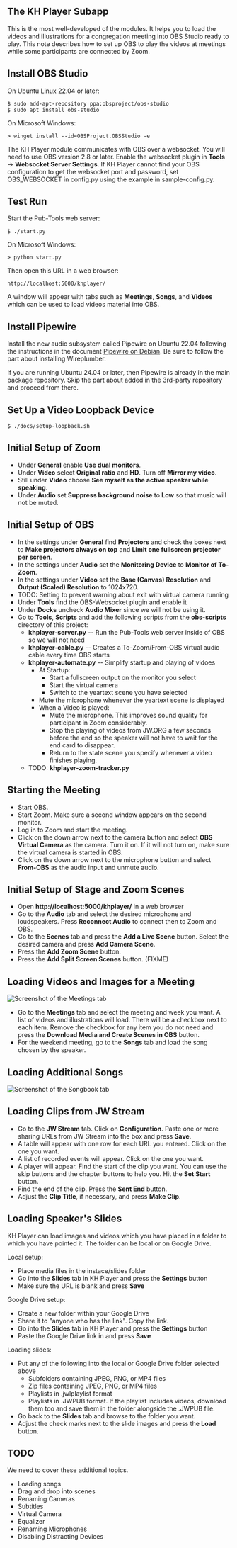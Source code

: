 ## The KH Player Subapp

This is the most well-developed of the modules. It helps you to load the videos
and illustrations for a congregation meeting into OBS Studio ready to play.
This note describes how to set up OBS to play the videos at meetings while
some participants are connected by Zoom.

## Install OBS Studio

On Ubuntu Linux 22.04 or later:

    $ sudo add-apt-repository ppa:obsproject/obs-studio
    $ sudo apt install obs-studio

On Microsoft Windows:

    > winget install --id=OBSProject.OBSStudio -e

The KH Player module communicates with OBS over a websocket. You will need to use
OBS version 2.8 or later. Enable the websocket plugin in **Tools** →
**Websocket Server Settings**. If KH Player cannot find your OBS configuration
to get the websocket port and password, set OBS\_WEBSOCKET in config.py
using the example in sample-config.py.

## Test Run

Start the Pub-Tools web server:

    $ ./start.py

On Microsoft Windows:

    > python start.py

Then open this URL in a web browser:

    http://localhost:5000/khplayer/

A window will appear with tabs such as **Meetings**, **Songs**,
and **Videos** which can be used to load videos material into OBS.

## Install Pipewire

Install the new audio subsystem called Pipewire on Ubuntu 22.04 following the instructions
in the document [Pipewire on Debian](https://pipewire-debian.github.io/pipewire-debian/).
Be sure to follow the part about installing Wireplumber.

If you are running Ubuntu 24.04 or later, then Pipewire is already in the main package
repository. Skip the part about added in the 3rd-party repository and proceed from there.

## Set Up a Video Loopback Device

    $ ./docs/setup-loopback.sh

## Initial Setup of Zoom

* Under **General** enable **Use dual monitors**.
* Under **Video** select **Original ratio** and **HD**. Turn off **Mirror my video**.
* Still under **Video** choose **See myself as the active speaker while speaking**.
* Under **Audio** set **Suppress background noise** to **Low** so that music will not be muted.

## Initial Setup of OBS

* In the settings under **General** find **Projectors** and check the boxes next to
  **Make projectors always on top** and **Limit one fullscreen projector per screen**.
* In the settings under **Audio** set the **Monitoring Device** to **Monitor of To-Zoom**.
* In the settings under **Video** set the **Base (Canvas) Resolution** and **Output (Scaled) Resolution** to 1024x720.
* TODO: Setting to prevent warning about exit with virtual camera running
* Under **Tools** find the OBS-Websocket plugin and enable it
* Under **Docks** uncheck **Audio Mixer** since we will not be using it.
* Go to **Tools**, **Scripts** and add the following scripts from the **obs-scripts**
directory of this project:
  * **khplayer-server.py** -- Run the Pub-Tools web server inside of OBS so we will not need
  * **khplayer-cable.py** -- Creates a To-Zoom/From-OBS virtual audio cable every time OBS starts
  * **khplayer-automate.py** -- Simplify startup and playing of vidoes
    * At Startup:
      * Start a fullscreen output on the monitor you select
      * Start the virtual camera
      * Switch to the yeartext scene you have selected
    * Mute the microphone whenever the yeartext scene is displayed
    * When a Video is played:
      * Mute the microphone. This improves sound quality for participant in Zoom considerably.
      * Stop the playing of videos from JW.ORG a few seconds before the end so the speaker will not have to wait for the end card to disappear.
      * Return to the state scene you specify whenever a video finishes playing.
  * TODO: **khplayer-zoom-tracker.py**

## Starting the Meeting

* Start OBS.
* Start Zoom. Make sure a second window appears on the second monitor.
* Log in to Zoom and start the meeting.
* Click on the down arrow next to the camera button and select **OBS Virtual Camera**
  as the camera. Turn it on. If it will not turn on, make sure the virtual camera is started in OBS.
* Click on the down arrow next to the microphone button and select **From-OBS**
  as the audio input and unmute audio.

## Initial Setup of Stage and Zoom Scenes

* Open **http://localhost:5000/khplayer/** in a web browser
* Go to the **Audio** tab and select the desired
microphone and loudspeakers. Press **Reconnect Audio** to connect then to Zoom and OBS.
* Go to the **Scenes** tab and press the **Add a Live
Scene** button. Select the desired camera and press **Add Camera Scene**.
* Press the **Add Zoom Scene** button.
* Press the **Add Split Screen Scenes** button. (FIXME)

## Loading Videos and Images for a Meeting

![Screenshot of the Meetings tab](images/screenshot-khplayer-meetings.png)

* Go to the **Meetings** tab and select the meeting and week you want. A list
of videos and illustrations will load. There will be a checkbox next to each
item. Remove the checkbox for any item you do not need and press
the **Download Media and Create Scenes in OBS** button.
* For the weekend meeting, go to the **Songs** tab and load the song chosen by
the speaker.

## Loading Additional Songs

![Screenshot of the Songbook tab](images/screenshot-khplayer-songbook.png)

## Loading Clips from JW Stream

* Go to the **JW Stream** tab. Click on **Configuration**. Paste one
or more sharing URLs from JW Stream into the box and press **Save**.
* A table will appear with one row for each URL you entered. Click on the
one you want.
* A list of recorded events will appear. Click on the one you want.
* A player will appear. Find the start of the clip you want. You can use
the skip buttons and the chapter buttons to help you. Hit the **Set Start**
button.
* Find the end of the clip. Press the **Sent End** button.
* Adjust the **Clip Title**, if necessary, and press **Make Clip**.

## Loading Speaker's Slides

KH Player can load images and videos which you have placed in a folder to which
you have pointed it. The folder can be local or on Google Drive.

Local setup:

* Place media files in the instace/slides folder
* Go into the **Slides** tab in KH Player and press the **Settings** button
* Make sure the URL is blank and press **Save**

Google Drive setup:

* Create a new folder within your Google Drive
* Share it to "anyone who has the link". Copy the link.
* Go into the **Slides** tab in KH Player and press the **Settings** button
* Paste the Google Drive link in and press **Save**

Loading slides:

* Put any of the following into the local or Google Drive folder selected above
    * Subfolders containing JPEG, PNG, or MP4 files
    * Zip files containing JPEG, PNG, or MP4 files
    * Playlists in .jwlplaylist format
    * Playlists in .JWPUB format. If the playlist includes videos, download them too and save them in the folder alongside the .JWPUB file.
* Go back to the **Slides** tab and browse to the folder you want.
* Adjust the check marks next to the slide images and press the **Load** button.

## TODO

We need to cover these additional topics.

* Loading songs
* Drag and drop into scenes
* Renaming Cameras
* Subtitles
* Virtual Camera
* Equalizer
* Renaming Microphones
* Disabling Distracting Devices
